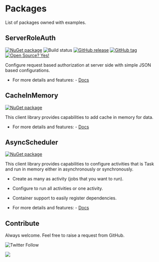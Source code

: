 # Packages
List of packages owned with examples.


## ServerRoleAuth
[![NuGet package](https://img.shields.io/nuget/v/ServerRoleAuth.svg)](https://www.nuget.org/packages/ServerRoleAuth/) ![Build status](https://github.com/ankitvarmait/ServerRoleAuth/workflows/.NET%20Core%20Pack/badge.svg?branch=master)
[![GitHub release](https://img.shields.io/github/release/ankitvarmait/ServerRoleAuth.svg)](https://GitHub.com/ankitvarmait/ServerRoleAuth/releases)
[![GitHub tag](https://img.shields.io/github/tag/ankitvarmait/ServerRoleAuth.svg)](https://GitHub.com/ankitvarmait/ServerRoleAuth/tags/)
[![Open Source? Yes!](https://badgen.net/badge/Open%20Source%20%3F/Yes%21/blue?icon=github)](https://github.com/ankitvarmait/ServerRoleAuth)

Configure request based authorization at server side with simple JSON based configurations.
- For more details and features:
      - [Docs](https://github.com/ankitvarmait/ServerRoleAuth)

## CacheInMemory
[![NuGet package](https://img.shields.io/nuget/v/CacheInMemory.svg)](https://www.nuget.org/packages/CacheInMemory) 

This client library provides capabilities to add cache in memory for data.
- For more details and features:
      - [Docs](https://github.com/ankitvarmait/Packages/blob/main/Doc/CacheInMemory.md)

## AsyncScheduler
[![NuGet package](https://img.shields.io/nuget/v/AsyncScheduler.svg)](https://www.nuget.org/packages/AsyncScheduler) 

This client library provides capabilities to configure activities that is Task and run in memory either in asynchronously or synchronously.
- Create as many as activity (jobs that you want to run).
- Configure to run all activities or one activity.
- Container support to easily register dependencies.
 
- For more details and features:
      - [Docs](https://github.com/ankitvarmait/Packages/blob/main/Doc/AsyncScheduler.md)

## Contribute
Always welcome. Feel free to raise a request from GitHub.

![Twitter Follow](https://img.shields.io/twitter/follow/AnkitVarmait.svg?label=Follow%20@AnkitVarmait)

 <a href="https://www.linkedin.com/in/ankitvarma">
    <img src="https://img.shields.io/badge/linkedin-%230077B5.svg?&style=for-the-badge&logo=linkedin&logoColor=white" />
 </a>
